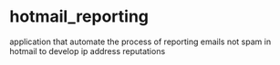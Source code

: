 # hotmail_reporting
application that automate the process of reporting emails not spam in hotmail to  develop ip address reputations
